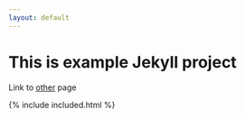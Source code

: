```yaml
---
layout: default
---
```

# This is example Jekyll project

Link to [other](other.md) page

{% include included.html %}
